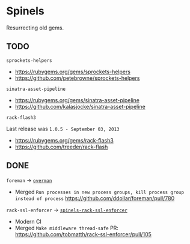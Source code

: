 # Spinels

Resurrecting old gems.

## TODO

`sprockets-helpers`

* https://rubygems.org/gems/sprockets-helpers
* https://github.com/petebrowne/sprockets-helpers

`sinatra-asset-pipeline`

* https://rubygems.org/gems/sinatra-asset-pipeline
* https://github.com/kalasjocke/sinatra-asset-pipeline

`rack-flash3`

Last release was `1.0.5 - September 03, 2013`

* https://rubygems.org/gems/rack-flash3
* https://github.com/treeder/rack-flash

## DONE

`foreman` → [`overman`](https://github.com/spinels/overman)

* Merged `Run processes in new process groups, kill process group instead of process` https://github.com/ddollar/foreman/pull/780

`rack-ssl-enforcer` → [`spinels-rack-ssl-enforcer`](https://github.com/spinels/rack-ssl-enforcer)

* Modern CI
* Merged `Make middleware thread-safe` PR: https://github.com/tobmatth/rack-ssl-enforcer/pull/105
